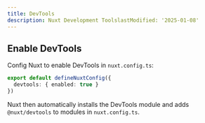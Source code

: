 ```yaml
---
title: DevTools
description: Nuxt Development ToolslastModified: '2025-01-08'
---
```


## Enable DevTools

Config Nuxt to enable DevTools in `nuxt.config.ts`:

```ts
export default defineNuxtConfig({
  devtools: { enabled: true }
})
```

Nuxt then automatically installs the DevTools module and adds `@nuxt/devtools` to modules in `nuxt.config.ts`.
